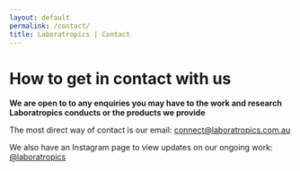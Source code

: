 ```yaml
---
layout: default
permalink: /contact/
title: Laboratropics | Contact
---
```


# How to get in contact with us

**We are open to to any enquiries you may have to the work and research Laboratropics conducts or the products we provide**

The most direct way of contact is our email: [connect@laboratropics.com.au](mailto:laboratropics.com.au)

We also have an Instagram page to view updates on our ongoing work: [@laboratropics](https://www.instagram.com/laboratropics/)


